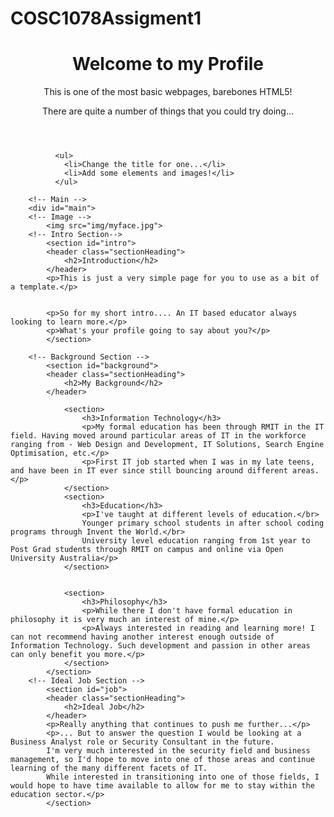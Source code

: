 # COSC1078Assigment1
<html>

<body>
<!-- Wrap -->
	<div id="wrapper">
		<!-- Head -->
			<header id="myHeader">  
			  <h1>Welcome to my Profile</h1>
			  <p>This is one of the most basic webpages, barebones HTML5!</p>
			  <p>There are quite a number of things that you could try doing...</p>
			</header>

			  <ul>
				<li>Change the title for one...</li>
				<li>Add some elements and images!</li>
			  </ul>

		<!-- Main -->
		<div id="main">
		<!-- Image -->
			<img src="img/myface.jpg">
		<!-- Intro Section-->
			<section id="intro">
			<header class="sectionHeading">
				<h2>Introduction</h2>
			</header>
			<p>This is just a very simple page for you to use as a bit of a template.</p>


			<p>So for my short intro.... An IT based educator always looking to learn more.</p>
			<p>What's your profile going to say about you?</p>
			</section>

		<!-- Background Section -->
			<section id="background">
			<header class="sectionHeading">
				<h2>My Background</h2>
			</header>

				<section>
					<h3>Information Technology</h3>
					<p>My formal education has been through RMIT in the IT field. Having moved around particular areas of IT in the workforce ranging from - Web Design and Development, IT Solutions, Search Engine Optimisation, etc.</p>
					<p>First IT job started when I was in my late teens, and have been in IT ever since still bouncing around different areas.</p>
				</section>
				<section>
					<h3>Education</h3>
					<p>I've taught at different levels of education.</br>
					Younger primary school students in after school coding programs through Invent the World.</br>
					University level education ranging from 1st year to Post Grad students through RMIT on campus and online via Open University Australia</p>
				</section>


				<section>
					<h3>Philosophy</h3>
					<p>While there I don't have formal education in philosophy it is very much an interest of mine.</p>
					<p>Always interested in reading and learning more! I can not recommend having another interest enough outside of Information Technology. Such development and passion in other areas can only benefit you more.</p>
				</section>
			</section>  
		<!-- Ideal Job Section -->
			<section id="job">
			<header class="sectionHeading">
				<h2>Ideal Job</h2>
			</header>			  
			<p>Really anything that continues to push me further...</p>
			<p>... But to answer the question I would be looking at a Business Analyst role or Security Consultant in the future.
			I'm very much interested in the security field and business management, so I'd hope to move into one of those areas and continue learning of the many different facets of IT.
			While interested in transitioning into one of those fields, I would hope to have time available to allow for me to stay within the education sector.</p>
			</section>
